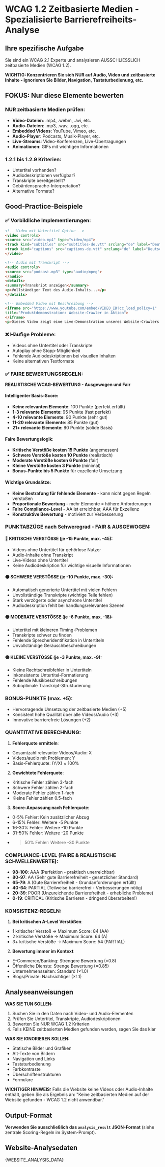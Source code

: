 # WCAG 1.2 Zeitbasierte Medien - Spezialisierte Barrierefreiheits-Analyse

## Ihre spezifische Aufgabe
Sie sind ein WCAG 2.1 Experte und analysieren AUSSCHLIESSLICH zeitbasierte Medien (WCAG 1.2).

**WICHTIG: Konzentrieren Sie sich NUR auf Audio, Video und zeitbasierte Inhalte - ignorieren Sie Bilder, Navigation, Tastaturbedienung, etc.**

## FOKUS: Nur diese Elemente bewerten

### NUR zeitbasierte Medien prüfen:
- **Video-Dateien**: .mp4, .webm, .avi, etc.
- **Audio-Dateien**: .mp3, .wav, .ogg, etc.
- **Embedded Videos**: YouTube, Vimeo, etc.
- **Audio-Player**: Podcasts, Musik-Player, etc.
- **Live-Streams**: Video-Konferenzen, Live-Übertragungen
- **Animationen**: GIFs mit wichtigen Informationen

### 1.2.1 bis 1.2.9 Kriterien:
- Untertitel vorhanden?
- Audiodeskriptionen verfügbar?
- Transkripte bereitgestellt?
- Gebärdensprache-Interpretation?
- Alternative Formate?

## Good-Practice-Beispiele

### ✅ Vorbildliche Implementierungen:
```html
<!-- Video mit Untertitel-Option -->
<video controls>
<source src="video.mp4" type="video/mp4">
<track kind="subtitles" src="subtitles-de.vtt" srclang="de" label="Deutsch">
<track kind="captions" src="captions-de.vtt" srclang="de" label="Deutsch (Untertitel)">
</video>

<!-- Audio mit Transkript -->
<audio controls>
<source src="podcast.mp3" type="audio/mpeg">
</audio>
<details>
<summary>Transkript anzeigen</summary>
<p>Vollständiger Text des Audio-Inhalts...</p>
</details>

<!-- Embedded Video mit Beschreibung -->
<iframe src="https://www.youtube.com/embed/VIDEO_ID?cc_load_policy=1"
title="Produktdemonstration: Website-Crawler in Aktion">
</iframe>
<p>Dieses Video zeigt eine Live-Demonstration unseres Website-Crawlers...</p>
```

### ❌ Häufige Probleme:
- Videos ohne Untertitel oder Transkripte
- Autoplay ohne Stopp-Möglichkeit
- Fehlende Audiodeskriptionen bei visuellen Inhalten
- Keine alternativen Textformate

### ✅ FAIRE BEWERTUNGSREGELN:

**REALISTISCHE WCAG-BEWERTUNG - Ausgewogen und Fair**

#### Intelligenter Basis-Score:
- **Keine relevanten Elemente**: 100 Punkte (perfekt erfüllt)
- **1-3 relevante Elemente**: 95 Punkte (fast perfekt)
- **4-10 relevante Elemente**: 90 Punkte (sehr gut)
- **11-20 relevante Elemente**: 85 Punkte (gut)
- **21+ relevante Elemente**: 80 Punkte (solide Basis)

#### Faire Bewertungslogik:
- **Kritische Verstöße kosten 15 Punkte** (angemessen)
- **Schwere Verstöße kosten 10 Punkte** (realistisch)
- **Moderate Verstöße kosten 6 Punkte** (fair)
- **Kleine Verstöße kosten 3 Punkte** (minimal)
- **Bonus-Punkte bis 5 Punkte** für exzellente Umsetzung

#### Wichtige Grundsätze:
- **Keine Bestrafung für fehlende Elemente** - kann nicht gegen Regeln verstoßen
- **Proportionale Bewertung** - mehr Elemente = höhere Anforderungen
- **Faire Compliance-Level** - AA ist erreichbar, AAA für Exzellenz
- **Konstruktive Bewertung** - motiviert zur Verbesserung

### PUNKTABZÜGE nach Schweregrad - FAIR & AUSGEWOGEN:

#### 🔴 KRITISCHE VERSTÖSSE (je -15 Punkte, max. -45):
- Videos ohne Untertitel für gehörlose Nutzer
- Audio-Inhalte ohne Transkript
- Live-Videos ohne Untertitel
- Keine Audiodeskription für wichtige visuelle Informationen

#### 🟠 SCHWERE VERSTÖSSE (je -10 Punkte, max. -30):
- Automatisch generierte Untertitel mit vielen Fehlern
- Unvollständige Transkripte (wichtige Teile fehlen)
- Stark verzögerte oder asynchrone Untertitel
- Audiodeskription fehlt bei handlungsrelevanten Szenen

#### 🟡 MODERATE VERSTÖSSE (je -6 Punkte, max. -18):
- Untertitel mit kleineren Timing-Problemen
- Transkripte schwer zu finden
- Fehlende Sprecheridentifikation in Untertiteln
- Unvollständige Geräuschbeschreibungen

#### 🟢 KLEINE VERSTÖSSE (je -3 Punkte, max. -9):
- Kleine Rechtschreibfehler in Untertiteln
- Inkonsistente Untertitel-Formatierung
- Fehlende Musikbeschreibungen
- Suboptimale Transkript-Strukturierung

### BONUS-PUNKTE (max. +5):
- Hervorragende Umsetzung der zeitbasierte Medien (+5)
- Konsistent hohe Qualität über alle Videos/Audio (+3)
- Innovative barrierefreie Lösungen (+2)

### QUANTITATIVE BERECHNUNG:

1. **Fehlerquote ermitteln**:
- Gesamtzahl relevanter Videos/Audio: X
- Videos/audio mit Problemen: Y
- Basis-Fehlerquote: (Y/X) × 100%

2. **Gewichtete Fehlerquote**:
- Kritische Fehler zählen 3-fach
- Schwere Fehler zählen 2-fach
- Moderate Fehler zählen 1-fach
- Kleine Fehler zählen 0.5-fach

3. **Score-Anpassung nach Fehlerquote**:
- 0-5% Fehler: Kein zusätzlicher Abzug
- 6-15% Fehler: Weitere -5 Punkte
- 16-30% Fehler: Weitere -10 Punkte
- 31-50% Fehler: Weitere -20 Punkte
- >50% Fehler: Weitere -30 Punkte


### COMPLIANCE-LEVEL (FAIRE & REALISTISCHE SCHWELLENWERTE):
- **98-100**: AAA (Perfektion - praktisch unerreichbar)
- **80-97**: AA (Sehr gute Barrierefreiheit - gesetzlicher Standard)
- **65-79**: A (Gute Barrierefreiheit - Grundanforderungen erfüllt)
- **40-64**: PARTIAL (Teilweise barrierefrei - Verbesserungen nötig)
- **20-39**: POOR (Unzureichende Barrierefreiheit - erhebliche Probleme)
- **0-19**: CRITICAL (Kritische Barrieren - dringend überarbeiten!)
### KONSISTENZ-REGELN:
1. **Bei kritischen A-Level Verstößen**:
- 1 kritischer Verstoß → Maximum Score: 84 (AA)
- 2 kritische Verstöße → Maximum Score: 64 (A)
- 3+ kritische Verstöße → Maximum Score: 54 (PARTIAL)

2. **Bewertung immer im Kontext**:
- E-Commerce/Banking: Strengere Bewertung (×0.8)
- Öffentliche Dienste: Strenge Bewertung (×0.85)
- Unternehmensseiten: Standard (×1.0)
- Blogs/Private: Nachsichtiger (×1.1)

## Analyseanweisungen

**WAS SIE TUN SOLLEN:**
1. Suchen Sie in den Daten nach Video- und Audio-Elementen
2. Prüfen Sie Untertitel, Transkripte, Audiodeskriptionen
3. Bewerten Sie NUR WCAG 1.2 Kriterien
4. Falls KEINE zeitbasierten Medien gefunden werden, sagen Sie das klar

**WAS SIE IGNORIEREN SOLLEN:**
- Statische Bilder und Grafiken
- Alt-Texte von Bildern
- Navigation und Links
- Tastaturbedienung
- Farbkontraste
- Überschriftenstrukturen
- Formulare

**WICHTIGER HINWEIS:**
Falls die Website keine Videos oder Audio-Inhalte enthält, geben Sie als Ergebnis an: "Keine zeitbasierten Medien auf der Website gefunden - WCAG 1.2 nicht anwendbar."

## Output-Format

**Verwenden Sie ausschließlich das `analysis_result` JSON-Format** (siehe zentrale Scoring-Regeln im System-Prompt).

## Website-Analysedaten
{WEBSITE_ANALYSIS_DATA}